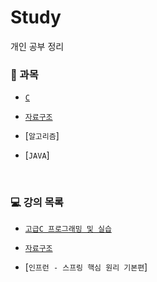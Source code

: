 # Study
개인 공부 정리

### 📝 과목
  - [`C`](https://github.com/kyeong-hyeok/Study/tree/main/C)

  - [`자료구조`](https://github.com/kyeong-hyeok/Study/tree/main/%EC%9E%90%EB%A3%8C%EA%B5%AC%EC%A1%B0)

  - [`알고리즘`]

  - [`JAVA`]

<br>

### 💻 강의 목록
 
  - [`고급C 프로그래밍 및 실습`](https://github.com/sejongresearch/2019.Fall.AdvancedC)

  - [`자료구조`](https://github.com/sejongresearch/2020.Spring.DataStructure)
 
  - [`인프런 - 스프링 핵심 원리 기본편`]



